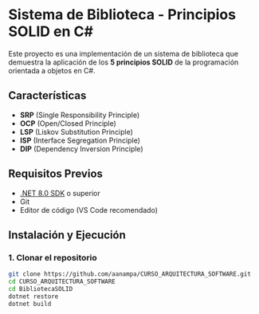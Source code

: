 # Sistema de Biblioteca - Principios SOLID en C#

Este proyecto es una implementación de un sistema de biblioteca que demuestra la aplicación de los **5 principios SOLID** de la programación orientada a objetos en C#.

## Características

- **SRP** (Single Responsibility Principle)
- **OCP** (Open/Closed Principle)  
- **LSP** (Liskov Substitution Principle)
- **ISP** (Interface Segregation Principle)
- **DIP** (Dependency Inversion Principle)

## Requisitos Previos

- [.NET 8.0 SDK](https://dotnet.microsoft.com/download/dotnet/8.0) o superior
- Git
- Editor de código (VS Code recomendado)

## Instalación y Ejecución

### 1. Clonar el repositorio
```bash
git clone https://github.com/aanampa/CURSO_ARQUITECTURA_SOFTWARE.git
cd CURSO_ARQUITECTURA_SOFTWARE
cd BibliotecaSOLID
dotnet restore
dotnet build






